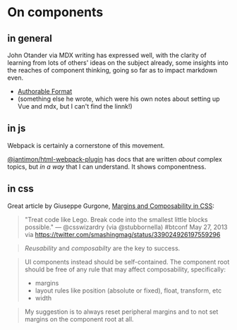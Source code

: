 # On components

## in general

John Otander via MDX writing has expressed well, with the clarity of learning from lots of others' ideas on the subject already, some insights into the reaches of component thinking, going so far as to impact markdown even.

- [Authorable Format](https://johno.com/authorable-format)
- (something else he wrote, which were his own notes about setting up Vue and mdx, but I can't find the linnk!)

## in js

Webpack is certainly a cornerstone of this movement.

[@jantimon/html-webpack-plugin](https://github.com/jantimon/html-webpack-plugin) has docs that are written _about_ complex topics, but _in a way_ that I can understand. It shows componentness.

## in css

Great article by Giuseppe Gurgone, [Margins and Composability in CSS](http://giuseppegurgone.com/margins-and-composability-in-css/):

> "Treat code like Lego. Break code into the smallest little blocks possible." — @csswizardry (via @stubbornella) #btconf
> May 27, 2013
> via https://twitter.com/smashingmag/status/339024926197559296

> _Reusability_ and _composabilty_ are the key to success.

> UI components instead should be self-contained. The component root should be free of any rule that may affect composability, specifically:
>
> - margins
> - layout rules like position (absolute or fixed), float, transform, etc
> - width

> My suggestion is to always reset peripheral margins and to not set margins on the component root at all.
